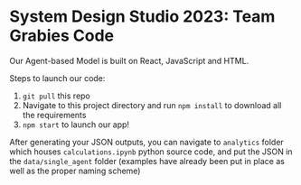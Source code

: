 # System Design Studio 2023: Team Grabies Code

Our Agent-based Model is built on React, JavaScript and HTML.

Steps to launch our code:

1. `git pull` this repo
2. Navigate to this project directory and run `npm install` to download all the requirements
3. `npm start` to launch our app!

After generating your JSON outputs, you can navigate to `analytics` folder which houses `calculations.ipynb` python source code, and put the JSON in the `data/single_agent` folder (examples have already been put in place as well as the proper naming scheme)
